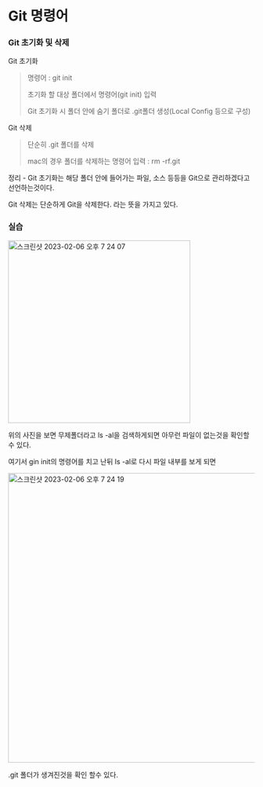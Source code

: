 # Git 명령어 

### Git  초기화 및 삭제 

Git 초기화 

> 명령어 : git init 
> 
> 초기화 할 대상 폴더에서 명령어(git init) 입력 
> 
> Git 초기화 시 폴더 안에 숨기 폴더로 .git폴더 생성(Local Config 등으로 구성)

Git 삭제

> 단순히 .git 폴더를 삭제 
> 
> mac의 경우 폴더를 삭제하는 명령어 입력 : rm -rf.git


정리 - Git 초기화는 해당 폴더 안에 들어가는 파일, 소스 등등을 Git으로 관리하겠다고 선언하는것이다.

  Git 삭제는 단순하게 Git을 삭제한다. 라는 뜻을 가지고 있다.
  
 
 ### 실습 
 
<img width="372" alt="스크린샷 2023-02-06 오후 7 24 07" src="https://user-images.githubusercontent.com/104719555/216947930-3e0e3844-fbc9-413f-a616-388f09c3f904.png">

위의 사진을 보면 무제폴더라고 ls -al을 검색하게되면 아무런 파일이 없는것을 확인할수 있다. 

여기서 gin init의 명령어를 치고 난뒤 ls -al로 다시 파일 내부를 보게 되면 

<img width="590" alt="스크린샷 2023-02-06 오후 7 24 19" src="https://user-images.githubusercontent.com/104719555/216948174-bdf15968-738e-4c58-b5c2-4ccf063d7820.png">

.git 폴더가 생겨진것을 확인 할수 있다.


